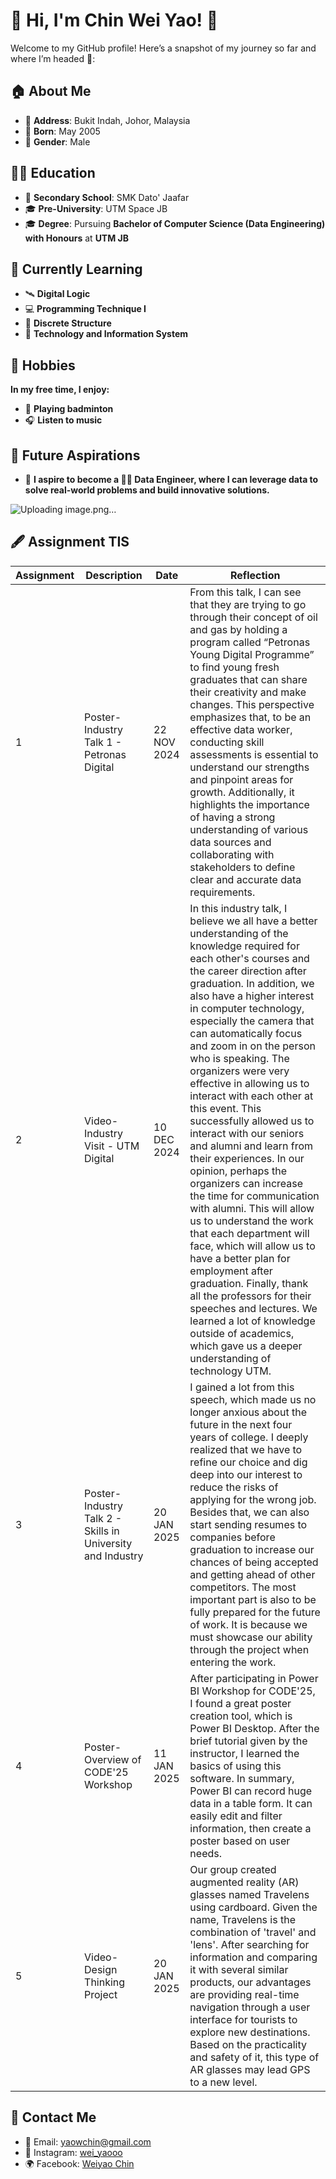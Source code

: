 # 🌟 Hi, I'm Chin Wei Yao! 👋  

Welcome to my GitHub profile! Here’s a snapshot of my journey so far and where I’m headed 🚀:  

## 🏠 **About Me**  
- 📍 **Address**: Bukit Indah, Johor, Malaysia  
- 🎂 **Born**: May 2005
- 👨 **Gender**: Male 

## 👨‍🎓 **Education**  
- 🏫 **Secondary School**: SMK Dato' Jaafar  
- 🎓 **Pre-University**: UTM Space JB  
- 🎓 **Degree**: Pursuing **Bachelor of Computer Science (Data Engineering) with Honours** at **UTM JB**  

## 🎯 **Currently Learning**  
- 🛰️ **Digital Logic**  
- 💻 **Programming Technique I**  
- 📝 **Discrete Structure**  
- 📖 **Technology and Information System**  

## 🎨 **Hobbies**  
**In my free time, I enjoy:** 
- 🏸 **Playing badminton**
- 🎧 **Listen to music**

## 🌟 **Future Aspirations**  
- 🚀 **I aspire to become a 🧑‍💻 **Data Engineer**, where I can leverage data to solve real-world problems and build innovative solutions.**

![Uploading image.png…]()


## 🖋️ **Assignment TIS** 

| Assignment   | Description                                              | Date         | Reflection                                                                                                                                                                                                                      |
|--------------|----------------------------------------------------------|--------------|----------------------------------------------------------------------------------------------------------------------------------------------------------|
| 1            | Poster-Industry Talk 1 - Petronas Digital               | 22 NOV 2024  | From this talk, I can see that they are trying to go through their concept of oil and gas by holding a program called “Petronas Young Digital Programme” to find young fresh graduates that can share their creativity and make changes. This perspective emphasizes that, to be an effective data worker, conducting skill assessments is essential to understand our strengths and pinpoint areas for growth. Additionally, it highlights the importance of having a strong understanding of various data sources and collaborating with stakeholders to define clear and accurate data requirements. |
| 2            | Video-Industry Visit - UTM Digital                      | 10 DEC 2024  | In this industry talk, I believe we all have a better understanding of the knowledge required for each other's courses and the career direction after graduation. In addition, we also have a higher interest in computer technology, especially the camera that can automatically focus and zoom in on the person who is speaking. The organizers were very effective in allowing us to interact with each other at this event. This successfully allowed us to interact with our seniors and alumni and learn from their experiences. In our opinion, perhaps the organizers can increase the time for communication with alumni. This will allow us to understand the work that each department will face, which will allow us to have a better plan for employment after graduation. Finally, thank all the professors for their speeches and lectures. We learned a lot of knowledge outside of academics, which gave us a deeper understanding of technology UTM. |
| 3            | Poster-Industry Talk 2 - Skills in University and Industry| 20 JAN 2025  | I gained a lot from this speech, which made us no longer anxious about the future in the next four years of college. I deeply realized that we have to refine our choice and dig deep into our interest to reduce the risks of applying for the wrong job. Besides that, we can also start sending resumes to companies before graduation to increase our chances of being accepted and getting ahead of other competitors. The most important part is also to be fully prepared for the future of work. It is because we must showcase our ability through the project when entering the work. |
| 4            | Poster-Overview of CODE'25 Workshop                     | 11 JAN 2025  | After participating in Power BI Workshop for CODE'25, I found a great poster creation tool, which is Power BI Desktop. After the brief tutorial given by the instructor, I learned the basics of using this software. In summary, Power BI can record huge data in a table form. It can easily edit and filter information, then create a poster based on user needs. |
| 5            | Video-Design Thinking Project                           | 20 JAN 2025  | Our group created augmented reality (AR) glasses named Travelens using cardboard. Given the name, Travelens is the combination of 'travel' and 'lens'. After searching for information and comparing it with several similar products, our advantages are providing real-time navigation through a user interface for tourists to explore new destinations. Based on the practicality and safety of it, this type of AR glasses may lead GPS to a new level. |



## 📱 **Contact Me**  
- 📨 Email: [yaowchin@gmail.com](mailto:yaowchin@gmail.com)  
- 📸 Instagram: [wei_yaooo](https://instagram.com/wei_yaooo)  
- 🌍 Facebook: [Weiyao Chin](https://facebook.com/WeiyaoChin)  
